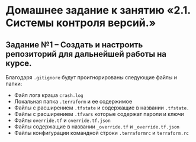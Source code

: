 # Домашнее задание к занятию «2.1. Системы контроля версий.»

## Задание №1 – Создать и настроить репозиторий для дальнейшей работы на курсе.

Благодаря `.gitignore` будут проигнорированы следующие файлы и папки:
 - Файл лога краша `crash.log`
 - Локальная папка `.terraform` и ее содержимое
 - Файлы с расширением `.tfstate` и содержащие в названии `.tfstate.`
 - Файлы с расширением `.tfvars` которые содержат пароли и ключи
 - Файлы `override.tf` и `override.tf.json`
 - Файлы содержащие в названии `_override.tf` и `_override.tf.json`
 - Файлы конфигурации командной строки `.terraformrc` и `terraform.rc`

